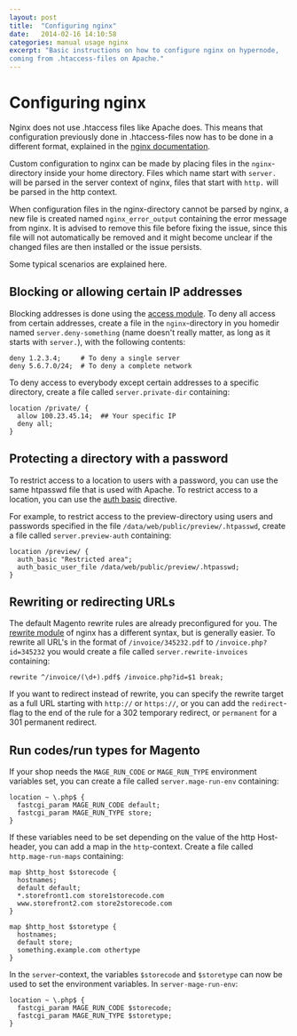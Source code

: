```yaml
---
layout: post
title:  "Configuring nginx"
date:   2014-02-16 14:10:58
categories: manual usage nginx
excerpt: "Basic instructions on how to configure nginx on hypernode,
coming from .htaccess-files on Apache."
---
```

# Configuring nginx

Nginx does not use .htaccess files like Apache does. This means that
configuration previously done in .htaccess-files now has to be done in a
different format, explained in the [nginx
documentation](http://nginx.org/en/docs/).

Custom configuration to nginx can be made by placing files in the
`nginx`-directory inside your home directory. Files which name start
with `server.` will be parsed in the server context of nginx, files that
start with `http.` will be parsed in the http context.

When configuration files in the nginx-directory cannot be parsed by
nginx, a new file is created named `nginx_error_output` containing the
error message from nginx. It is advised to remove this file before
fixing the issue, since this file will not automatically be removed and
it might become unclear if the changed files are then installed or the
issue persists.

Some typical scenarios are explained here.

## Blocking or allowing certain IP addresses

Blocking addresses is done using the [access
module](http://nginx.org/en/docs/http/ngx_http_access_module.html). To
deny all access from certain addresses, create a file in the
`nginx`-directory in you homedir named `server.deny-something` (name
doesn't really matter, as long as it starts with `server.`), with the
following contents:

```nginx
deny 1.2.3.4;     # To deny a single server
deny 5.6.7.0/24;  # To deny a complete network
```

To deny access to everybody except certain addresses to a specific
directory, create a file called `server.private-dir` containing:

```nginx
location /private/ {
  allow 100.23.45.14;  ## Your specific IP
  deny all;
}
```

## Protecting a directory with a password

To restrict access to a location to users with a password, you can use
the same htpasswd file that is used with Apache. To restrict access to a
location, you can use the [auth
basic](http://nginx.org/en/docs/http/ngx_http_auth_basic_module.html)
directive.

For example, to restrict access to the preview-directory using users and
passwords specified in the file `/data/web/public/preview/.htpasswd`,
create a file called `server.preview-auth` containing:

```nginx
location /preview/ {
  auth_basic "Restricted area";
  auth_basic_user_file /data/web/public/preview/.htpasswd;
}
```

## Rewriting or redirecting URLs

The default Magento rewrite rules are already preconfigured for you. The
[rewrite
module](http://nginx.org/en/docs/http/ngx_http_rewrite_module.html) of
nginx has a different syntax, but is generally easier. To rewrite all
URL's in the format of `/invoice/345232.pdf` to `/invoice.php?id=345232`
you would create a file called `server.rewrite-invoices` containing:

```nginx
rewrite ^/invoice/(\d+).pdf$ /invoice.php?id=$1 break;
```

If you want to redirect instead of rewrite, you can specify the rewrite
target as a full URL starting with `http://` or `https://`, or you can
add the `redirect`-flag to the end of the rule for a 302 temporary
redirect, or `permanent` for a 301 permanent redirect.

## Run codes/run types for Magento

If your shop needs the `MAGE_RUN_CODE` or `MAGE_RUN_TYPE` environment
variables set, you can create a file called `server.mage-run-env`
containing:

```nginx
location ~ \.php$ {
  fastcgi_param MAGE_RUN_CODE default;
  fastcgi_param MAGE_RUN_TYPE store;
}
```

If these variables need to be set depending on the value of the http
Host-header, you can add a map in the `http`-context. Create a file
called `http.mage-run-maps` containing:

```nginx
map $http_host $storecode {
  hostnames;
  default default;
  *.storefront1.com store1storecode.com
  www.storefront2.com store2storecode.com
}

map $http_host $storetype {
  hostnames;
  default store;
  something.example.com othertype
}
```

In the `server`-context, the variables `$storecode` and `$storetype` can
now be used to set the environment variables. In `server-mage-run-env`:

```nginx
location ~ \.php$ {
  fastcgi_param MAGE_RUN_CODE $storecode;
  fastcgi_param MAGE_RUN_TYPE $storetype;
}
```
